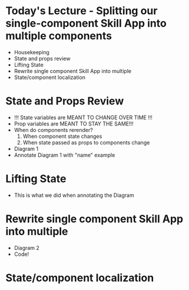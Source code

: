 # Today's Lecture - Splitting our single-component Skill App into multiple components

- Housekeeping
- State and props review
- Lifting State
- Rewrite single component Skill App into multiple
- State/component localization

# State and Props Review

- !!! State variables are MEANT TO CHANGE OVER TIME !!!
- Prop variables are MEANT TO STAY THE SAME!!!
- When do components rerender?
  1. When component state changes
  2. When state passed as props to components change
- Diagram 1
- Annotate Diagram 1 with "name" example

# Lifting State

- This is what we did when annotating the Diagram

# Rewrite single component Skill App into multiple

- Diagram 2
- Code!

# State/component localization

